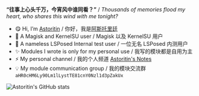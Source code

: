 **“往事上心头千万，今宵风中谁同看？”** / *Thousands of memories flood my heart, who shares this wind with me tonight?*
- 😋 Hi, I’m [Astoritin](https://github.com/Astoritin) / 你好，我是[阿斯托里廷](https://github.com/Astoritin)
- 🌱 A Magisk and KernelSU user / Magisk 以及 KernelSU 用户
- 🎉 A nameless LSPosed Internal test user / 一位无名 LSPosed 内测用户
- ✨ Modules I wrote is only for my personal use / 我写的模块都是自用为主
- ⚡ My personal channel / 我的个人频道 [Astoritin's Notes](https://t.me/astoritinn)
- 💡 My module communication group / 我的模块交流群 `aHR0cHM6Ly90Lm1lLystTE81cnY0Nzl1d3pZakUx`


![Astoritin's GitHub stats](https://github-readme-stats.vercel.app/api?username=Astoritin&show_icons=true)
